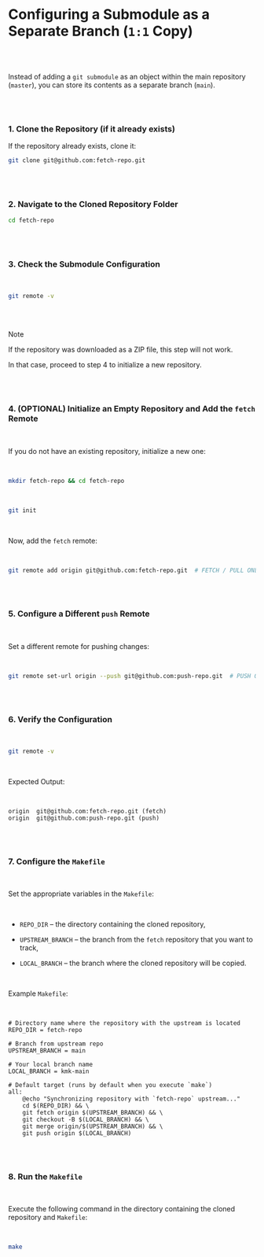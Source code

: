 # Configuring a Submodule as a Separate Branch (`1:1` Copy)

<br/><br/>

Instead of adding a `git submodule` as an object within the main repository (`master`), you can store its contents as a separate branch (`main`).

<br/><br/>

### 1. Clone the Repository (if it already exists)

If the repository already exists, clone it:

```bash
git clone git@github.com:fetch-repo.git
```

<br/><br/>

### 2. Navigate to the Cloned Repository Folder

```bash
cd fetch-repo
```

<br/><br/>

### 3. Check the Submodule Configuration

<br/>

```bash
git remote -v
```

<br/><br/>

> [!NOTE]
>
> If the repository was downloaded as a ZIP file, this step will not work.
>
> In that case, proceed to step 4 to initialize a new repository.

<br/><br/>

### 4. (**OPTIONAL**) Initialize an Empty Repository and Add the `fetch` Remote

<br/>

If you do not have an existing repository, initialize a new one:

<br/>

```bash
mkdir fetch-repo && cd fetch-repo
```

<br/>

```bash
git init
```

<br/>

Now, add the `fetch` remote:

<br/>

```bash
git remote add origin git@github.com:fetch-repo.git  # FETCH / PULL ONLY
```

<br/><br/>

### 5. Configure a Different `push` Remote

<br/>

Set a different remote for pushing changes:

<br/>

```bash
git remote set-url origin --push git@github.com:push-repo.git  # PUSH ONLY
```

<br/><br/>

### 6. Verify the Configuration

<br/>

```bash
git remote -v
```

<br/>

Expected Output:

<br/>

```
origin  git@github.com:fetch-repo.git (fetch)
origin  git@github.com:push-repo.git (push)
```

<br/><br/>

### 7. Configure the `Makefile`

<br/>

Set the appropriate variables in the `Makefile`:

<br/>

- `REPO_DIR` – the directory containing the cloned repository,

- `UPSTREAM_BRANCH` – the branch from the `fetch` repository that you want to track,

- `LOCAL_BRANCH` – the branch where the cloned repository will be copied.

<br/>

Example `Makefile`:

<br/>

```make
# Directory name where the repository with the upstream is located
REPO_DIR = fetch-repo

# Branch from upstream repo
UPSTREAM_BRANCH = main

# Your local branch name
LOCAL_BRANCH = kmk-main

# Default target (runs by default when you execute `make`)
all:
	@echo "Synchronizing repository with `fetch-repo` upstream..."
	cd $(REPO_DIR) && \
	git fetch origin $(UPSTREAM_BRANCH) && \
	git checkout -B $(LOCAL_BRANCH) && \
	git merge origin/$(UPSTREAM_BRANCH) && \
	git push origin $(LOCAL_BRANCH)
```

<br/><br/>

### 8. Run the `Makefile`

<br/>

Execute the following command in the directory containing the cloned repository and `Makefile`:

<br/>

```bash
make
```

<br/><br/>
